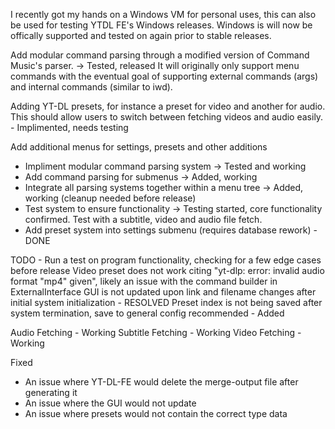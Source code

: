 I recently got my hands on a Windows VM for personal uses, this can also 
be used for testing YTDL FE's Windows releases. Windows is will now be offically
supported and tested on again prior to stable releases.

Add modular command parsing through a modified version of Command Music's parser. -> Tested, released
It will originally only support menu commands with the eventual goal of supporting 
external commands (args) and internal commands (similar to iwd).

Adding YT-DL presets, for instance a preset for video and another for audio. This should
allow users to switch between fetching videos and audio easily. - Implimented, needs testing

Add additional menus for settings, presets and other additions
- Impliment modular command parsing system -> Tested and working
- Add command parsing for submenus -> Added, working
- Integrate all parsing systems together within a menu tree -> Added, working (cleanup needed before release)
- Test system to ensure functionality -> Testing started, core functionality confirmed. Test with a subtitle, video and audio file fetch.
- Add preset system into settings submenu (requires database rework) - DONE

TODO - Run a test on program functionality, checking for a few edge cases before release
Video preset does not work citing "yt-dlp: error: invalid audio format "mp4" given", likely an issue with the command builder in ExternalInterface
GUI is not updated upon link and filename changes after initial system initialization - RESOLVED
Preset index is not being saved after system termination, save to general config recommended - Added

Audio Fetching - Working
Subtitle Fetching - Working
Video Fetching - Working

Fixed
- An issue where YT-DL-FE would delete the merge-output file after generating it
- An issue where the GUI would not update
- An issue where presets would not contain the correct type data